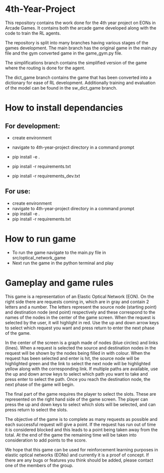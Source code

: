 # 4th-Year-Project

This repository contains the work done for the 4th year project on EONs in Arcade Games. It contains both the arcade game developed along with the code to train the RL agents.

The repository is split into many branches having various stages of the games development. The main branch has the original game in the main.py file and the gym converted game in the game_gym.py file.

The simplifications branch contains the simplified version of the game where the routing is done for the agent.

The dict_game branch contains the game that has been converted into a dictionary for ease of RL development. Additionally training and evaluation of the model can be found in the sw_dict_game branch.


# How to install dependancies

## For development:

- create environment
- navigate to 4th-year-project directory in a command prompt

- pip install -e .
- pip install -r requirements.txt
- pip install -r requirements_dev.txt

## For use:

- create environment
- navigate to 4th-year-project directory in a command prompt
- pip install -e .
- pip install -r requirements.txt

# How to run game

- To run the game navigate to the main.py file in src/optical_network_game
- Next run the game in the python terminal and play

# Gameplay and game rules

This game is a representation of an Elastic Optical Network (EON). On the right side there are requests coming in, which are in gray and contain 2 letters and a number. The letters represent the source node (starting point) and destination node (end point) respectively and these correspond to the names of the nodes in the center of the game screen. When the request is selected by the user, it will highlight in red. Use the up and down arrow keys to select which request you want and press return to enter the next phase of the game. 

In the center of the screen is a graph made of nodes (blue circles) and links (lines). When a request is selected the source and destination nodes in the request will be shown by the nodes being filled in with colour. When the request has been selected and enter is hit, the source node will be highlighted green and the link to select the next node will be highlighted yellow along with the corresponding link. If multiple paths are available, use the up and down arrow keys to select which path you want to take and press enter to select the path. Once you reach the destination node, the next phase of the game will begin.

The final part of the game requires the player to select the slots. These are represented on the right hand side of the game screen. The player can press the up and down keys to select which slots will be selected, and can press return to select the slots.

The objective of the game is to complete as many requests as possible and each successful request will give a point. If the request has run out of time it is considered blocked and this leads to a point being taken away from the total. At the end of the game the remaining time will be taken into consideration to add points to the score.

We hope that this game can be used for reinforcement learning purposes in elastic optical networks (EONs) and currently it is a proof of concept.
If there are any bugs or features you think should be added, please contact one of the members of the group.
